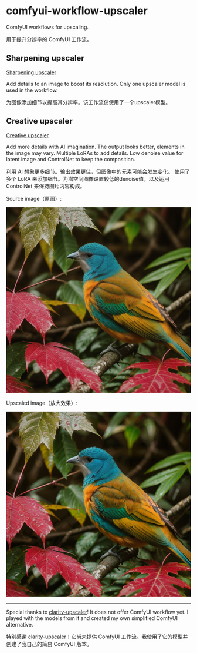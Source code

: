 # comfyui-workflow-upscaler
ComfyUI workflows for upscaling.

用于提升分辨率的 ComfyUI 工作流。

## Sharpening upscaler

[Sharpening upscaler](https://github.com/greenzorro/comfyui-workflow-upscaler/blob/main/upscaler-sharpen.json)

Add details to an image to boost its resolution. Only one upscaler model is used in the workflow.

为图像添加细节以提高其分辨率。该工作流仅使用了一个upscaler模型。

## Creative upscaler

[Creative upscaler](https://github.com/greenzorro/comfyui-workflow-upscaler/blob/main/upscaler-creative.json)

Add more details with AI imagination. The output looks better, elements in the image may vary.
Multiple LoRAs to add details. Low denoise value for latent image and ControlNet to keep the composition.

利用 AI 想象更多细节。输出效果更佳，但图像中的元素可能会发生变化。
使用了多个 LoRA 来添加细节。为潜空间图像设置较低的denoise值，以及运用 ControlNet 来保持图片内容构成。

Source image（原图）:

![](https://github.com/greenzorro/comfyui-workflow-upscaler/blob/main/example_source.png?raw=true)

Upscaled image（放大效果）:

![](https://github.com/greenzorro/comfyui-workflow-upscaler/blob/main/example_creative.png?raw=true)

---

Special thanks to [clarity-upscaler](https://github.com/philz1337x/clarity-upscaler)! It does not offer ComfyUI workflow yet. I played with the models from it and created my own simplified ComfyUI alternative.

特别感谢 [clarity-upscaler](https://github.com/philz1337x/clarity-upscaler)！它尚未提供 ComfyUI 工作流。我使用了它的模型并创建了我自己的简易 ComfyUI 版本。
